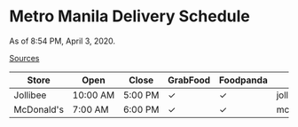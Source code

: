 # Metro Manila Delivery Schedule
As of 8:54 PM, April 3, 2020.

[Sources](./sources.md)

Store | Open | Close | GrabFood | Foodpanda | Web | Phone | Branches
--- | --- | --- | --- | --- | --- | --- | --- |
Jollibee | 10:00 AM | 5:00 PM | ✓ | ✓ | jollibeedelivery.com | #8 7000 | [link](https://stores.jfc.com.ph/jollibee.html)
McDonald's | 7:00 AM | 6:00 PM | ✓ | ✓ | mcdelivery.com.ph | 8888 6238 | [link](https://www.facebook.com/notes/mcdonalds/mcdonalds-store-updates/2782875905099096/)